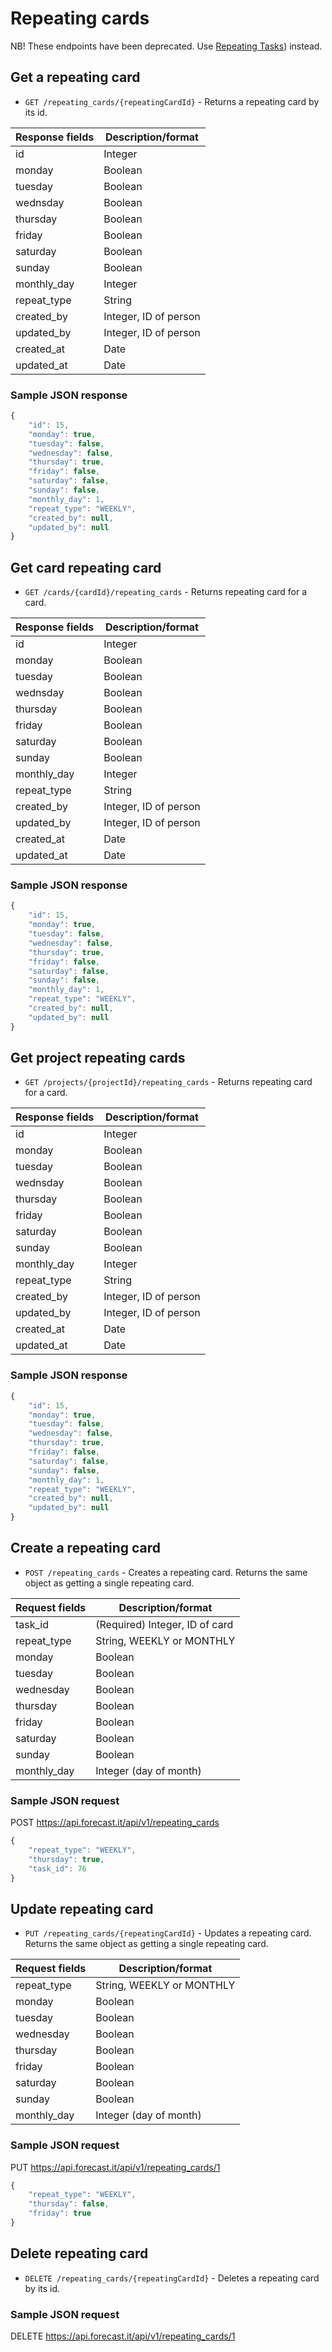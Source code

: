 # Repeating cards

NB! These endpoints have been deprecated. Use [Repeating Tasks](repeating_tasks.md#repeating-tasks)) instead.

## Get a repeating card

-   `GET /repeating_cards/{repeatingCardId}` - Returns a repeating card by its id.

| Response fields | Description/format    |
| --------------- | --------------------- |
| id              | Integer               |
| monday          | Boolean               |
| tuesday         | Boolean               |
| wednsday        | Boolean               |
| thursday        | Boolean               |
| friday          | Boolean               |
| saturday        | Boolean               |
| sunday          | Boolean               |
| monthly_day     | Integer               |
| repeat_type     | String                |
| created_by      | Integer, ID of person |
| updated_by      | Integer, ID of person |
| created_at      | Date                  |
| updated_at      | Date                  |

### Sample JSON response

```javascript
{
    "id": 15,
    "monday": true,
    "tuesday": false,
    "wednesday": false,
    "thursday": true,
    "friday": false,
    "saturday": false,
    "sunday": false,
    "monthly_day": 1,
    "repeat_type": "WEEKLY",
    "created_by": null,
    "updated_by": null
}
```

## Get card repeating card

-   `GET /cards/{cardId}/repeating_cards` - Returns repeating card for a card.

| Response fields | Description/format    |
| --------------- | --------------------- |
| id              | Integer               |
| monday          | Boolean               |
| tuesday         | Boolean               |
| wednsday        | Boolean               |
| thursday        | Boolean               |
| friday          | Boolean               |
| saturday        | Boolean               |
| sunday          | Boolean               |
| monthly_day     | Integer               |
| repeat_type     | String                |
| created_by      | Integer, ID of person |
| updated_by      | Integer, ID of person |
| created_at      | Date                  |
| updated_at      | Date                  |

### Sample JSON response

```javascript
{
    "id": 15,
    "monday": true,
    "tuesday": false,
    "wednesday": false,
    "thursday": true,
    "friday": false,
    "saturday": false,
    "sunday": false,
    "monthly_day": 1,
    "repeat_type": "WEEKLY",
    "created_by": null,
    "updated_by": null
}
```

## Get project repeating cards

-   `GET /projects/{projectId}/repeating_cards` - Returns repeating card for a card.

| Response fields | Description/format    |
| --------------- | --------------------- |
| id              | Integer               |
| monday          | Boolean               |
| tuesday         | Boolean               |
| wednsday        | Boolean               |
| thursday        | Boolean               |
| friday          | Boolean               |
| saturday        | Boolean               |
| sunday          | Boolean               |
| monthly_day     | Integer               |
| repeat_type     | String                |
| created_by      | Integer, ID of person |
| updated_by      | Integer, ID of person |
| created_at      | Date                  |
| updated_at      | Date                  |

### Sample JSON response

```javascript
{
    "id": 15,
    "monday": true,
    "tuesday": false,
    "wednesday": false,
    "thursday": true,
    "friday": false,
    "saturday": false,
    "sunday": false,
    "monthly_day": 1,
    "repeat_type": "WEEKLY",
    "created_by": null,
    "updated_by": null
}
```

## Create a repeating card

-   `POST /repeating_cards` - Creates a repeating card. Returns the same object as getting a single repeating card.

| Request fields | Description/format             |
| -------------- | ------------------------------ |
| task_id        | (Required) Integer, ID of card |
| repeat_type    | String, WEEKLY or MONTHLY      |
| monday         | Boolean                        |
| tuesday        | Boolean                        |
| wednesday      | Boolean                        |
| thursday       | Boolean                        |
| friday         | Boolean                        |
| saturday       | Boolean                        |
| sunday         | Boolean                        |
| monthly_day    | Integer (day of month)         |

### Sample JSON request

POST https://api.forecast.it/api/v1/repeating_cards

```javascript
{
    "repeat_type": "WEEKLY",
    "thursday": true,
    "task_id": 76
}
```

## Update repeating card

-   `PUT /repeating_cards/{repeatingCardId}` - Updates a repeating card. Returns the same object as getting a single repeating card.

| Request fields | Description/format        |
| -------------- | ------------------------- |
| repeat_type    | String, WEEKLY or MONTHLY |
| monday         | Boolean                   |
| tuesday        | Boolean                   |
| wednesday      | Boolean                   |
| thursday       | Boolean                   |
| friday         | Boolean                   |
| saturday       | Boolean                   |
| sunday         | Boolean                   |
| monthly_day    | Integer (day of month)    |

### Sample JSON request

PUT https://api.forecast.it/api/v1/repeating_cards/1

```javascript
{
    "repeat_type": "WEEKLY",
    "thursday": false,
    "friday": true
}
```

## Delete repeating card

-   `DELETE /repeating_cards/{repeatingCardId}` - Deletes a repeating card by its id.

### Sample JSON request

DELETE https://api.forecast.it/api/v1/repeating_cards/1
